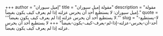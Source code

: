 +++
author = "إميل سيوران"
title = "مقولة إميل سيوران"
description = "مقولة إميل سيوران: لا يستطيع أحد أن يحرس عزلته إذا لم يعرف كيف يكون بغيضاً."
quote = '''لا يستطيع أحد أن يحرس عزلته إذا لم يعرف كيف يكون بغيضاً.''' 
slug = "لا-يستطيع-أحد-أن-يحرس-عزلته-إذا-لم-يعرف-كيف-يكون-بغيضاً"
+++
لا يستطيع أحد أن يحرس عزلته إذا لم يعرف كيف يكون بغيضاً.
